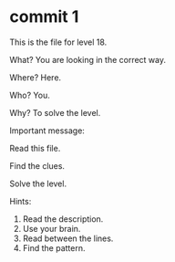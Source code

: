 # commit 1

This is the file for level 18.

What? You are looking in the correct way.

Where? Here.

Who? You.

Why? To solve the level.

Important message:

Read this file.

Find the clues.

Solve the level.

Hints:

1. Read the description.
2. Use your brain.
3. Read between the lines.
4. Find the pattern.
